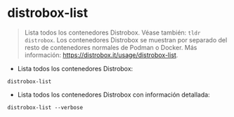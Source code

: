 # distrobox-list

> Lista todos los contenedores Distrobox. Véase también: `tldr distrobox`.
> Los contenedores Distrobox se muestran por separado del resto de contenedores normales de Podman o Docker.
> Más información: <https://distrobox.it/usage/distrobox-list>.

- Lista todos los contenedores Distrobox:

`distrobox-list`

- Lista todos los contenedores Distrobox con información detallada:

`distrobox-list --verbose`
